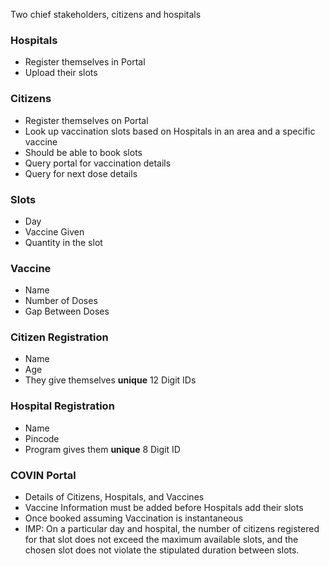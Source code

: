 Two chief stakeholders, citizens and hospitals

### Hospitals

- Register themselves in Portal
- Upload their slots

### Citizens

- Register themselves on Portal
- Look up vaccination slots based on Hospitals in an area and a specific vaccine
- Should be able to book slots
- Query portal for vaccination details
- Query for next dose details

### Slots

- Day
- Vaccine Given
- Quantity in the slot

### Vaccine

- Name
- Number of Doses
- Gap Between Doses

### Citizen Registration

- Name
- Age
- They give themselves **unique** 12 Digit IDs

### Hospital Registration

- Name
- Pincode
- Program gives them **unique** 8 Digit ID

### COVIN Portal

- Details of Citizens, Hospitals, and Vaccines
- Vaccine Information must be added before Hospitals add their slots
- Once booked assuming Vaccination is instantaneous
- IMP: On a particular day and hospital, the  number of citizens registered for that slot does not exceed the maximum available slots, and  the chosen slot does not violate the stipulated duration between slots.